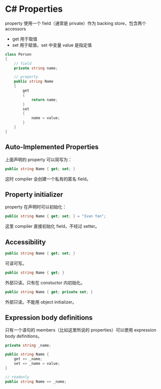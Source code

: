 # C# Properties

property 使用一个 field（通常是 private）作为 backing store，包含两个 accessors

- get 用于取值
- set 用于赋值，set 中变量 value 是指定值

```cs
class Person
{
    // field
    private string name;

    // property
    public string Name
    {
        get
        {
            return name;
        }
        set
        {
            name = value;
        }
    }
}
```

## Auto-Implemented Properties

上面声明的 property 可以简写为：

```cs
public string Name { get; set; }
```

这时 compiler 会创建一个私有的匿名 field。

## Property initializer

property 在声明时可以初始化：

```cs
public string Name { get; set; } = "Ivan Yan";
```

这里 compiler 直接初始化 field，不经过 setter。

## Accessibility

```cs
public string Name { get; set; }
```

可读可写。

```cs
public string Name { get; }
```

外部只读。只有在 constuctor 内初始化。

```cs
public string Name { get; private set; }
```

外部只读。不能用 object initializer。

## Expression body definitions

只有一个语句的 members（比如这里所说的 properties）可以使用 expression body definitions。

```cs
private string _name;

public string Name {
    get => _name;
    set => _name = value;
}

// readonly
public string Name => _name;
```
